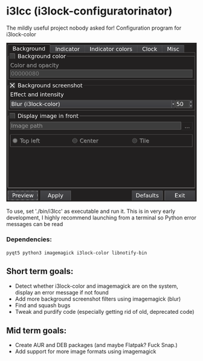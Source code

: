 # i3lcc (i3lock-configuratorinator)
The mildly useful project nobody asked for! Configuration program for i3lock-color

![example](preview.png)

To use, set './bin/i3lcc' as executable and run it.
This is in very early development, I highly recommend launching from a terminal so Python error messages can be read

### Dependencies:
```
pyqt5 python3 imagemagick i3lock-color libnotify-bin
```

## Short term goals:
  * Detect whether i3lock-color and imagemagick are on the system, display an error message if not found
  * Add more background screenshot filters using imagemagick (blur)
  * Find and squash bugs
  * Tweak and purdify code (especially getting rid of old, deprecated code)

## Mid term goals:
  * Create AUR and DEB packages (and maybe Flatpak? Fuck Snap.)
  * Add support for more image formats using imagemagick
